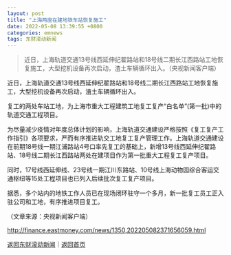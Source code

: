 ```yaml
---
layout: post
title: "上海两座在建地铁车站恢复施工"
date: 2022-05-08 13:39:55 +0800
categories: emnews
tags: 东财滚动新闻
---
```

> 近日，上海轨道交通13号线西延伸纪翟路站和18号线二期长江西路站工地恢复施工，大型挖机设备再次启动，渣土车辆循环出入。（央视新闻客户端）

<p>近日，上海轨道交通13号线西延伸纪翟路站和18号线二期长江西路站工地恢复施工，大型挖机设备再次启动，渣土车辆循环出入。</p>
 <p>复工的两处车站工地，为上海市重大工程建筑工地复工复产“白名单”(第一批)中的轨道交通工程项目。</p>
 <p>为尽量减少疫情对年度总体计划的影响，上海轨道交通建设严格按照《复工复产工作指引》各项要求，严而有序推进轨交工地复工复产管理工作。上海轨道交通建设在前期18号线一期江浦路站4号口率先复工的基础上，新增13号线西延伸纪翟路站、18号线二期长江西路站两处在建项目作为第一批重大工程复工复产项目。</p>
 <p>同时，17号线西延伸线、23号线一期江川东路站、10号线上海动物园综合客运交通枢纽等15处工程项目也已列入后续批次复工复产项目。</p>
 <p>据悉，多个站内的地铁工作人员已在现场闭环驻守一个多月，新一批复工员工正入驻公司和工地，有序推进项目复工。</p><p class="em_media">（文章来源：央视新闻客户端）</p>

<http://finance.eastmoney.com/news/1350,202205082371656059.html>

[返回东财滚动新闻](//finews.withounder.com/emnews/)｜[返回首页](//finews.withounder.com/)